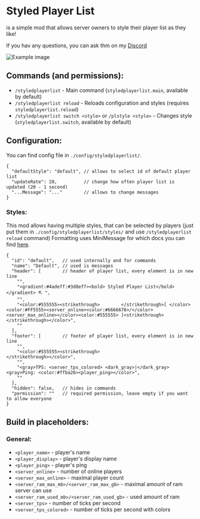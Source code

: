 # Styled Player List
is a simple mod that allows server owners to style their player list as they like!

If you hav any questions, you can ask thm on my [Discord](https://discord.com/invite/AbqPPppgrd)

![Example image](https://i.imgur.com/hxZjOzY.png)


## Commands (and permissions):
- `/styledplayerlist` - Main command (`styledplayerlist.main`, available by default)
- `/styledplayerlist reload` - Reloads configuration and styles (requires `styledplayerlist.reload`)
- `/styledplayerlist switch <style>` or `/plstyle <style>` - Changes style (`styledplayerlist.switch`, available by default)

## Configuration:
You can find config file in `./config/styledplayerlist/`.
```json5
{
  "defaultStyle": "default", // allows to select id of default player list
  "updateRate": 20,          // change how often player list is updated (20 - 1 second)
  "...Message": "..."        // allows to change messages
}
```
### Styles:
This mod allows having multiple styles, that can be selected by players (just put them in `./config/styledplayerlist/styles/` and use `/styledplayerlist reload` command)
Formatting uses MiniMessage for which docs you can find [here](https://docs.adventure.kyori.net/minimessage.html#format).

```json5
{
  "id": "default",   // used internally and for commands
  "name": "Default", // used is messages
  "header": [        // header of player list, every element is in new line 
    "",
    "<gradient:#4adeff:#3d8eff><bold> Styled Player List</bold></gradient> ⛏ ",
    "",
    "<color:#555555><strikethrough>        </strikethrough>[ </color><color:#FF5555><server_online><color:#6666676>/</color><server_max_online></color><color:#555555> ]<strikethrough>        </strikethrough></color>",
    ""
  ],
  "footer": [        // footer of player list, every element is in new line 
    "",
    "<color:#555555><strikethrough>                          </strikethrough></color>",
    "",
    "<gray>TPS: <server_tps_colored> <dark_gray>|</dark_gray> <gray>Ping: <color:#ffba26><player_ping></color>",
    ""
  ],
  "hidden": false,   // hides in commands
  "permission": ""   // required permission, leave empty if you want to allow everyone
}
```

## Build in placeholders:
### General:
- `<player_name>` - player's name
- `<player_display>` - player's display name
- `<player_ping>` - player's ping
- `<server_online>` - number of online players
- `<server_max_online>` - maximal player count
- `<server_ram_max_mb>/<server_ram_max_gb>` - maximal amount of ram server can use
- `<server_ram_used_mb>/<server_ram_used_gb>` - used amount of ram
- `<server_tps>` - number of ticks per second
- `<server_tps_colored>` - number of ticks per second with colors

